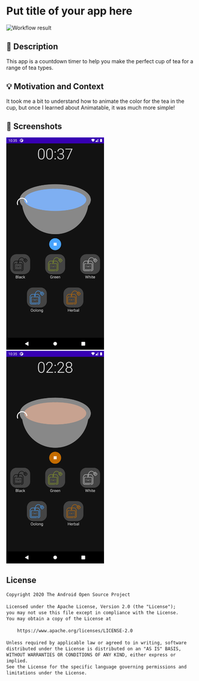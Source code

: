 # Put title of your app here

<!--- Replace <OWNER> with your Github Username and <REPOSITORY> with the name of your repository. -->
<!--- You can find both of these in the url bar when you open your repository in github. -->
![Workflow result](https://github.com/matthewcmckenna/compose-tea-time/workflows/Check/badge.svg)


## :scroll: Description
<!--- Describe your app in one or two sentences -->
This app is a countdown timer to help you make the perfect cup of tea for a range of tea types.


## :bulb: Motivation and Context
<!--- Optionally point readers to interesting parts of your submission. -->
<!--- What are you especially proud of? -->
It took me a bit to understand how to animate the color for the tea in the cup, but once I learned about Animatable, it was much more simple!

## :camera_flash: Screenshots
<!-- You can add more screenshots here if you like -->
<img src="/results/screenshot_1.png" width="260">&emsp;<img src="/results/screenshot_2.png" width="260">

## License
```
Copyright 2020 The Android Open Source Project

Licensed under the Apache License, Version 2.0 (the "License");
you may not use this file except in compliance with the License.
You may obtain a copy of the License at

    https://www.apache.org/licenses/LICENSE-2.0

Unless required by applicable law or agreed to in writing, software
distributed under the License is distributed on an "AS IS" BASIS,
WITHOUT WARRANTIES OR CONDITIONS OF ANY KIND, either express or implied.
See the License for the specific language governing permissions and
limitations under the License.
```